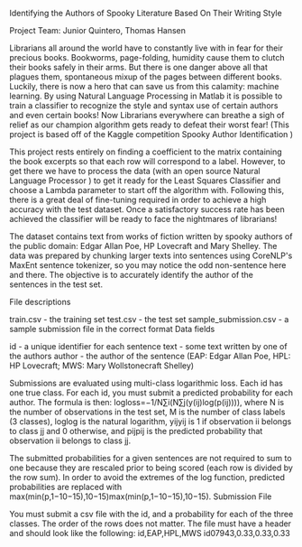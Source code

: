 Identifying the Authors of Spooky Literature Based On Their Writing Style

Project Team: Junior Quintero, Thomas Hansen

Librarians all around the world have to constantly live with in fear for their
precious books. Bookworms, page-folding, humidity cause them to clutch their books
safely in their arms. But there is one danger above all that plagues them, spontaneous
mixup of the pages between different books. Luckily, there is now a hero that can save
us from this calamity: machine learning. By using Natural Language Processing in
Matlab it is possible to train a classifier to recognize the style and syntax use of certain
authors and even certain books! Now Librarians everywhere can breathe a sigh of relief
as our champion algorithm gets ready to defeat their worst fear! (This project is based
off of the Kaggle competition Spooky Author Identification )

This project rests entirely on finding a coefficient to the matrix containing the
book excerpts so that each row will correspond to a label. However, to get there we
have to process the data (with an open source Natural Language Processor ) to get it
ready for the Least Squares Classifier and choose a Lambda parameter to start off the
algorithm with. Following this, there is a great deal of fine-tuning required in order to
achieve a high accuracy with the test dataset. Once a satisfactory success rate has
been achieved the classifier will be ready to face the nightmares of librarians!

The dataset contains text from works of fiction written by spooky authors of the public domain: Edgar Allan Poe, HP Lovecraft and Mary Shelley. The data was prepared by chunking larger texts into sentences using CoreNLP's MaxEnt sentence tokenizer, so you may notice the odd non-sentence here and there. The objective is to accurately identify the author of the sentences in the test set.

File descriptions

train.csv - the training set
test.csv - the test set
sample_submission.csv - a sample submission file in the correct format
Data fields

id - a unique identifier for each sentence
text - some text written by one of the authors
author - the author of the sentence (EAP: Edgar Allan Poe, HPL: HP Lovecraft; MWS: Mary Wollstonecraft Shelley)

Submissions are evaluated using multi-class logarithmic loss. Each id has one true class. For each id, you must submit a predicted probability for each author. The formula is then:
logloss=−1/N∑i(N∑j(y(ij)log(p(ij)))),
where N is the number of observations in the test set, M is the number of class labels (3 classes), loglog is the natural logarithm, yijyij is 1 if observation ii belongs to class jj and 0 otherwise, and pijpij is the predicted probability that observation ii belongs to class jj.

The submitted probabilities for a given sentences are not required to sum to one because they are rescaled prior to being scored (each row is divided by the row sum). In order to avoid the extremes of the log function, predicted probabilities are replaced with max(min(p,1−10−15),10−15)max(min(p,1−10−15),10−15).
Submission File

You must submit a csv file with the id, and a probability for each of the three classes. The order of the rows does not matter. The file must have a header and should look like the following:
id,EAP,HPL,MWS
id07943,0.33,0.33,0.33
